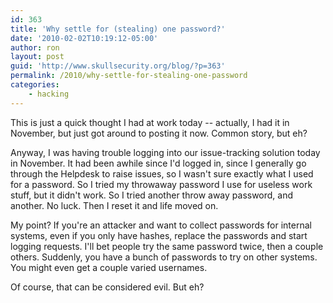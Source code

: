 ```yaml
---
id: 363
title: 'Why settle for (stealing) one password?'
date: '2010-02-02T10:19:12-05:00'
author: ron
layout: post
guid: 'http://www.skullsecurity.org/blog/?p=363'
permalink: /2010/why-settle-for-stealing-one-password
categories:
    - hacking
---
```


This is just a quick thought I had at work today -- actually, I had it in November, but just got around to posting it now. Common story, but eh?
<!--more-->
Anyway, I was having trouble logging into our issue-tracking solution <delete>today</delete> in November. It had been awhile since I'd logged in, since I generally go through the Helpdesk to raise issues, so I wasn't sure exactly what I used for a password. So I tried my throwaway password I use for useless work stuff, but it didn't work. So I tried another throw away password, and another. No luck. Then I reset it and life moved on. 

My point? If you're an attacker and want to collect passwords for internal systems, even if you only have hashes, replace the passwords and start logging requests. I'll bet people try the same password twice, then a couple others. Suddenly, you have a bunch of passwords to try on other systems. You might even get a couple varied usernames. 

Of course, that can be considered evil. But eh?
